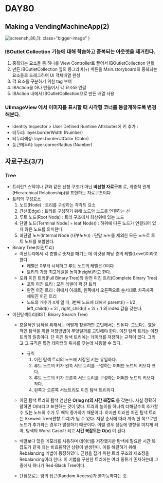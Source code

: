 # DAY80
## Making a VendingMachineApp(2)

![screensh_80_1](https://github.com/somedd/somedd.github.io/blob/master/_posts/img/80_1.png?raw=true){: class="bigger-image" }

### IBOutlet Collection 기능에 대해 학습하고 중복되는 아웃렛을 제거한다.
  1. 중복되는 요소들 중 하나를 View Controller로 끌어서 IBOutletCollection 만듦
  2. 만든 IBOutletCollection 옆의 동그라미(+) 버튼을 Main.storyboard의 중복되는 요소들로 드래그하여 UI 객체배열 완성
  3. 각 요소를 구분하기 위한 tag 부여
  4. IBAction을 하나 만들어서 각 요소와 연결
  5. IBAction 내에서 IBOutletCollection으로 만든 배열 사용

### UIImageView 에서 이미지를 표시할 때 사각형 코너를 둥글게하도록 변경해본다.
  - Identity Inspector > User Defined Runtime Attributes에 키 추가 :
  - 테두리: layer.borderWidth (Number)
  - 테두리색상: layer.borderUIColor (Color)
  - 둥근테두리: layer.cornerRadius (Number)



## 자료구조(3/7)
### Tree
  - 트리란? 스택이나 큐와 같은 선형 구조가 아닌 **비선형 자료구조** 로, 계층적 관계(Hierarchical Relationship)을 표현하는 자료구조이다.
  - 트리의 구성요소
    1. 노드(Node) : 트리를 구성하는 각각의 요소
    2. 간선(Edge) : 트리를 구성하기 위해 노드와 노드를 연결하는 선
    3. 루트 노드(Root Node) : 트리 구조에서 최상위에 있는 노드
    4. 단말 노드(Terminal Node( = leaf Node)) : 하위에 다른 노드가 연결되어 있지 않은 노드를 의미한다.
    5. 비단말 노드(Internal Node (내부노드)) : 단말 노드를 제외한 모든 노드로 루트 노드를 포함한다.
  - Binary Tree(이진트리)
    - 이진트리에서 각 층별로 숫자를 매기는 데 이것을 해당 층의 레벨(Level)이라고 한다.
      - 레벨은 0부터 시작하고 루트 노드의 레벨은 0이다
      - 트리의 가장 최고레벨을 높이(height)라고 한다.
    - 포화 이진 트리(Full Binary Tree)와 완전 이진 트리(Complete Binary Tree)
      - 포화 이진 트리 : 모든 레벨이 꽉 찬 트리
      - 완전 이진 트리 : 위에서 아래로, 왼쪽에서 오른쪽으로 순서대로 차곡차곡 채워진 이진 트리
      - 노드의 개수가 n개 일 때, i번째 노드에 대해서 parent(i) = i/2 , left_child(i) = 2i , right_child(i) = 2i + 1 의 index 값을 갖는다.
  - 이진탐색트리(BST, Binary Search Tree)
    - 효율적인 탐색을 위해서는 어떻게 찾을까만 고민해서는 안된다. 그보다는 효율적인 탐색을 위한 저장방법이 무엇일까를 고민해야 한다. 이진 탐색 트리는 이진 트리의 일종이다. 단 이진 탐색 트리에는 데이터를 저장하는 규칙이 있다. 그리고 그 규칙은 특정 데이터의 위치를 찾는데 사용할 수 있다.
      - 규칙
        1. 이진 탐색 트리의 노드에 저장된 키는 유일하다.
        2. 루트 노드의 키가 왼쪽 서브 트리를 구성하는 어떠한 노드의 키보다 크다.
        3. 루트 노드의 키가 오른쪽 서브 트리를 구성하는 어떠한 노드의 키보다 작다.
        4. 왼쪽과 오른쪽 서브트리도 이진 탐색 트리이다.

    - 이진 탐색 트리의 탐색 연산은 **O(log n)의 시간 복잡도** 를 갖는다. 사실 정확히 말하면 O(h)라고 표현하는 것이 맞다. 트리의 높이를 하나씩 더해갈수록 추가할 수 있는 노드의 수가 두 배씩 증가하기 때문이다. 하지만 이러한 이진 탐색 트리는 Skewed Tree(편향 트리)가 될 수 있다. 저장 순서에 따라 계속 한 쪽으로만 노드가 추가되는 경우가 발생하기 때문이다. 이럴 경우 성능에 영향을 미치게 되며, 탐색의 Worst Case가 되고 **시간 복잡도는 O(n)** 이 된다.
    - 배열보다 많은 메모리를 사용하며 데이터를 저장했지만 탐색에 필요한 시간 복잡도가 같게 되는 비효율적인 상황이 발생한다. 이를 해결하기 위해 Rebalancing 기법이 등장하였다. 균형을 잡기 위한 트리 구조의 재조정을 Rebalancing이라 한다. 이 기법을 구현한 트리에는 여러 종류가 존재하는데 그 중에서 하나가 Red-Black Tree이다.
    - 단점으로는 임의 접근(Random Access)가 불가능하다는 것.
